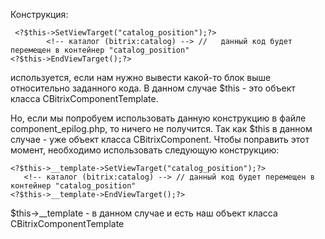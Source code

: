 Конструкция: 

     <?$this->SetViewTarget("catalog_position");?>
            <!-- каталог (bitrix:catalog) --> //   данный код будет перемещен в контейнер "catalog_position"
    <?$this->EndViewTarget();?>

используется, если нам нужно вывести какой-то блок выше относительно заданного кода. В данном случае $this - это объект класса CBitrixComponentTemplate. 

Но, если мы попробуем использовать данную конструкцию в файле component_epilog.php, то ничего не получится. Так как $this в данном случае - уже объект класса CBitrixComponent. Чтобы поправить этот момент, необходимо использовать следующую конструкцию: 

    <?$this->__template->SetViewTarget("catalog_position");?> 
       <!-- каталог (bitrix:catalog) --> // данный код будет перемещен в контейнер "catalog_position" 
    <?$this->__template->EndViewTarget();?> 

$this->__template - в данном случае и есть наш объект класса CBitrixComponentTemplate